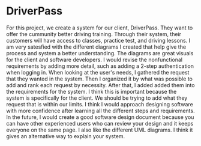 # DriverPass

For this project, we create a system for our client, DriverPass. They want to offer the cummunity better driving training. Through their system, their customers will have access to classes, practice test, and driving lessons. I am very satesfied with the different diagrams I created that help give the process and system a better understanding. The diagrams are great visuals for the client and software developers. I would revise the nonfunctional requirements by adding more detail, such as adding a 2-step authentication when logging in. When looking at the user's needs, I gathered the request that they wanted in the system. Then I organized it by what was possible to add and rank each request by necessity. After that, I added added them into the requirements for the system. I think this is important because the system is specifically for the client. We should be trying to add what they request that is within our limits. I think I would approach designing software with more confidence after learning all the different steps and requirements. In the future, I would create a good software design document because you can have other experienced users who can review your design and it keeps everyone on the same page. I also like the different UML diagrams. I think it gives an alternative way to explain your system.

